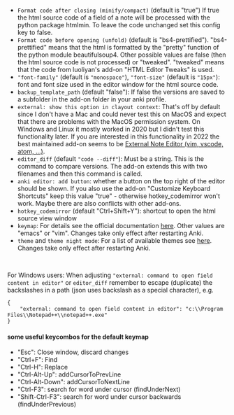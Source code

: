 - `Format code after closing (minify/compact)` (default is "true") If true the html source code of a field of a note will be processed with the python package htmlmin. To leave the code unchanged set this config key to false.
- `Format code before opening (unfold)` (default is "bs4-prettified"). "bs4-prettified" means that the html is formatted by the "pretty" function of the python module beautifulsoup4. Other possible values are false (then the html source code is not processed) or "tweaked". "tweaked" means that the code from luoliyan's add-on "HTML Editor Tweaks" is used.
- `"font-family"` (default is `"monospace"`), `"font-size"` (default is `"15px"`): font and font size used in the editor window for the html source code.
- `backup_template_path` (default "false"): If false the versions are saved to a subfolder in the add-on folder in your anki profile.
- `external: show this option in clayout context`: That's off by default since I don't have a Mac and could never test this on MacOS and expect that there are problems with the MacOS permission system. On Windows and Linux it mostly worked in 2020 but I didn't test this functionality later. If you are interested in this functionality in 2022 the best maintained add-on seems to be [External Note Editor (vim, vscode, atom, ...)](https://ankiweb.net/shared/info/704320065).
- `editor_diff` (default `"code --diff"`): Must be a string. This is the command to compare versions. The add-on extends this with two filenames and then this command is called.
- `anki editor: add button`: whether a button on the top right of the editor should be shown. If you also use the add-on "Customize Keyboard Shortcuts" keep this value "true" - otherwise hotkey_codemirror won't work. Maybe there are also conflicts with other add-ons.
- `hotkey_codemirror` (default "Ctrl+Shift+Y"): shortcut to open the html source view window
- `keymap`: For details see the official documentation [here](https://codemirror.net/doc/manual.html#keymaps). Other values are "emacs" or "vim". Changes take only effect after restarting Anki.
- `theme` and `theme night mode`: For a list of available themes see [here](https://codemirror.net/demo/theme.html). Changes take only effect after restarting Anki.

&nbsp;

For Windows users: When adjusting `"external: command to open field content in editor"` or `editor_diff` remember to escape (duplicate) the backslashes in a path (json uses backslash as a special character), e.g.

    {
        "external: command to open field content in editor": "c:\\Program Files\\Notepad++\\notepad++.exe"
    }


#### some useful keycombos for the default keymap

- "Esc": Close window, discard changes
- "Ctrl+F": Find
- "Ctrl-H": Replace
- "Ctrl-Alt-Up": addCursorToPrevLine
- "Ctrl-Alt-Down": addCursorToNextLine
- "Ctrl-F3": search for word under cursor (findUnderNext)
- "Shift-Ctrl-F3": search for word under cursor backwards (findUnderPrevious)

